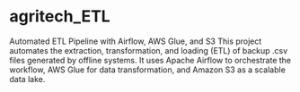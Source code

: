 # agritech_ETL
Automated ETL Pipeline with Airflow, AWS Glue, and S3 This project automates the extraction, transformation, and loading (ETL) of backup .csv files generated by offline systems. It uses Apache Airflow to orchestrate the workflow, AWS Glue for data transformation, and Amazon S3 as a scalable data lake.
